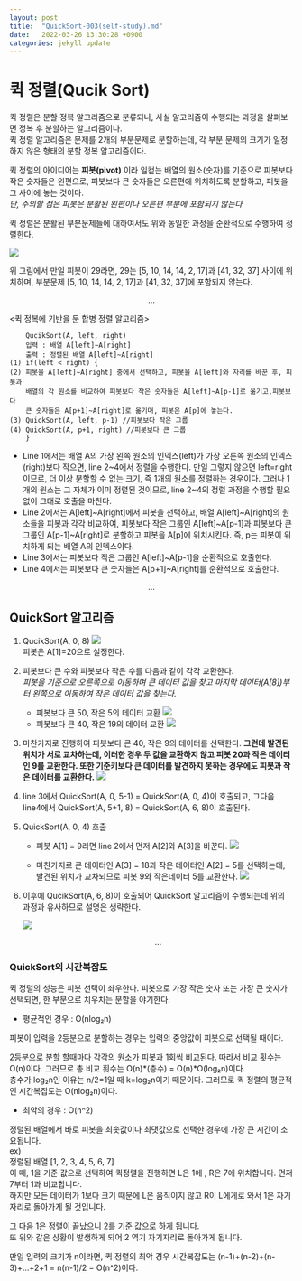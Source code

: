 ```yaml
---
layout: post
title:  "QuickSort-003(self-study).md"
date:   2022-03-26 13:30:28 +0900
categories: jekyll update
---
```


# 퀵 정렬(Qucik Sort)

퀵 정렬은 분할 정복 알고리즘으로 분류되나, 사실 알고리즘이 수행되는 과정을 살펴보면 정복 후 분할하는 알고리즘이다.  
퀵 정렬 알고리즘은 문제를 2개의 부분문제로 분할하는데, 각 부분 문제의 크기가 일정하지 않은 형태의 분할 정복 알고리즘이다.

퀵 정렬의 아이디어는 **피봇(pivot)** 이라 일컫는 배열의 원소(숫자)를 기준으로 피봇보다 작은 숫자들은 왼편으로, 피봇보다 큰 숫자들은 오른편에 위치하도록 분할하고, 피봇을 그 사이에 놓는 것이다.   
*단, 주의할 점은 피봇은 분활된 왼편이나 오른편 부분에 포함되지 않는다*

퀵 정렬은 분활된 부분문제들에 대하여서도 위와 동일한 과정을 순환적으로 수행하여 정렬한다.   

![](https://postfiles.pstatic.net/MjAyMjAyMTBfMTU4/MDAxNjQ0NDcyNjU2ODUz.5V4yfg_QpEEi7eBnOS95DfnO683jonUKaMp9mWLjM6og.T0ASV2AGbTWoFZbC2fX9d0u7DdBXMX4o2eboYbSisiEg.GIF.agn710/quickSortAlgorithm.gif?type=w966)

위 그림에서 만일 피봇이 29라면, 29는 [5, 10, 14, 14, 2, 17]과 [41, 32, 37] 사이에 위치하며, 부분문제 [5, 10, 14, 14, 2, 17]과 [41, 32, 37]에 포함되지 않는다.

$$\dots$$

\<퀵 정복에 기반을 둔 합병 정렬 알고리즘\>
    
        QucikSort(A, left, right)
        입력 : 배열 A[left]~A[right]
        출력 : 정렬된 배열 A[left]~A[right]
    (1) if(left < right) {
    (2) 피봇을 A[left]~A[right] 중에서 선택하고, 피봇을 A[left]와 자리를 바꾼 후, 피봇과    
        배열의 각 원소를 비교하여 피봇보다 작은 숫자들은 A[left]~A[p-1]로 옮기고,피봇보다    
        큰 숫자들은 A[p+1]~A[right]로 옮기며, 피봇은 A[p]에 놓는다.   
    (3) QuickSort(A, left, p-1) //피봇보다 작은 그룹
    (4) QuickSort(A, p+1, right) //피봇보다 큰 그룹
        }

* Line 1에서는 배열 A의 가장 왼쪽 원소의 인덱스(left)가 가장 오른쪽 원소의 인덱스(right)보다 작으면, line 2~4에서 정렬을 수행한다. 만일 그렇지 않으면 left=right이므로, 더 이상 분할할 수 없는 크기, 즉 1개의 원소를 정렬하는 경우이다. 그러나 1개의 원소는 그 자체가 이미 정렬된 것이므로, line 2~4의 정렬 과정을 수행할 필요 없이 그대로 호출을 마친다.
* Line 2에서는 A[left]~A[right]에서 피봇을 선택하고, 배열 A[left]~A[right]의 원소들을 피봇과 각각 비교하여, 피봇보다 작은 그룹인 A[left]~A[p-1]과 피봇보다 큰 그룹인 A[p-1]~A[right]로 분할하고 피봇을 A[p]에 위치시킨다. 즉, p는 피봇이 위치하게 되는 배열 A의 인덱스이다.
* Line 3에서는 피봇보다 작은 그룹인 A[left]~A[p-1]을 순환적으로 호출한다.
* Line 4에서는 피봇보다 큰 숫자들은 A[p+1]~A[right]를 순환적으로 호출한다.

$$\dots$$

## QuickSort 알고리즘
   
1. QucikSort(A, 0, 8)
![](https://dbscthumb-phinf.pstatic.net/3523_000_1/20141020113635377_9H3WMM4G9.jpg/ka7_134_i1.jpg?type=w383_fst&wm=N)   
피봇은 A[1]=20으로 설정한다.

2. 피봇보다 큰 수와 피봇보다 작은 수를 다음과 같이 각각 교환한다.   
*피봇을 기준으로 오른쪽으로 이동하며 큰 데이터 값을 찾고 마지막 데이터(A[8])부터 왼쪽으로 이동하여 작은 데이터 값을 찾는다.*

    * 피봇보다 큰 50, 작은 5의 데이터 교환 
    ![](https://dbscthumb-phinf.pstatic.net/3523_000_1/20141020113635737_WCHFJ3TQP.jpg/ka7_134_i2.jpg?type=w431_fst&wm=N)
    * 피봇보다 큰 40, 작은 19의 데이터 교환
    ![](https://dbscthumb-phinf.pstatic.net/3523_000_1/20141020113636026_B5Z549GIU.jpg/ka7_134_i3.jpg?type=w431_fst&wm=N)

3. 마찬가지로 진행하여 피봇보다 큰 40, 작은 9의 데이터를 선택한다. **그런데 발견된 위치가 서로 교차하는데, 이러한 경우 두 값을 교환하지 않고 피봇 20과 작은 데이터인 9를 교환한다. 또한 기준키보다 큰 데이터를 발견하지 못하는 경우에도 피봇과 작은 데이터를 교환한다.**
![](https://dbscthumb-phinf.pstatic.net/3523_000_1/20141020113636532_97EATQHMY.jpg/ka7_134_i4.jpg?type=w431_fst&wm=N)

4. line 3에서 QuickSort(A, 0, 5-1) = QuickSort(A, 0, 4)이 호출되고, 그다음 line4에서 QuickSort(A, 5+1, 8) = QuickSort(A, 6, 8)이 호출된다.

5. QuickSort(A, 0, 4) 호출

    * 피봇 A[1] = 9라면 line 2에서 먼저 A[2]와 A[3]을 바꾼다.
    ![](https://dbscthumb-phinf.pstatic.net/3523_000_1/20141020113638267_ZP6RN3US0.jpg/ka7_134_i6.jpg?type=w431_fst&wm=N)

    * 마찬가지로 큰 데이터인 A[3] = 18과 작은 데이터인 A[2] = 5를 선택하는데, 발견된 위치가 교차되므로 피봇 9와 작은데이터 5를 교환한다.
    ![](https://dbscthumb-phinf.pstatic.net/3523_000_1/20141020113638539_UXLM1P3AD.jpg/ka7_134_i7.jpg?type=w431_fst&wm=N)

6. 이후에 QucikSort(A, 6, 8)이 호출되어 QuickSort 알고리즘이 수행되는데 위의 과정과 유사하므로 설명은 생략한다.

    ![](https://dbscthumb-phinf.pstatic.net/3523_000_1/20150831114420916_9N7U4TVE2.jpg/ka7_134_i13.jpg?type=w431_fst&wm=N)

    $$\dots$$

### QuickSort의 시간복잡도

퀵 정렬의 성능은 피봇 선택이 좌우한다. 피봇으로 가장 작은 숫자 또는 가장 큰 숫자가 선택되면, 한 부분으로 치우치는 분할을 야기한다.

* 평균적인 경우 : O(nlog₂n)

피봇이 입력을 2등분으로 분할하는 경우는 입력의 중앙값이 피봇으로 선택될 때이다. 

2등분으로 분할 할때마다 각각의 원소가 피봇과 1회씩 비교된다. 따라서 비교 횟수는 O(n)이다. 그러므로 총 비교 횟수는 O(n)*(층수) = O(n)*O(log₂n)이다.   
층수가 log₂n인 이유는 n/2=1일 때 k=log₂n이기 때문이다. 그러므로 퀵 정렬의 평균적인 시간복잡도는 O(nlog₂n)이다.

* 최악의 경우 : O(n^2)

정렬된 배열에서 바로 피봇을 최솟값이나 최댓값으로 선택한 경우에 가장 큰 시간이 소요됩니다.   
ex)   
정렬된 배열 [1, 2, 3, 4, 5, 6, 7]    
이 때, 1을 기준 값으로 선택하여 퀵정렬을 진행하면 L은 1에 , R은 7에 위치합니다.
먼저 7부터 1과 비교합니다.   
하지만 모든 데이터가 1보다 크기 때문에 L은 움직이지 않고 R이 L에게로 와서 1은 자기자리로 돌아가게 될 것입니다.   

그 다음 1은 정렬이 끝났으니 2를 기준 값으로 하게 됩니다.   
또 위와 같은 상황이 발생하게 되어 2 역기 자기자리로 돌아가게 됩니다.

만일 입력의 크기가 n이라면, 퀵 정렬의 최악 경우 시간복잡도는 (n-1)+(n-2)+(n-3)+...+2+1 = n(n-1)/2 = O(n^2)이다.


